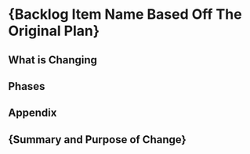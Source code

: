 # {Backlog Item Name Based Off The Original Plan}
<!-- Describe the change, the level of effort, and the main objective in a 1-3 sentences -->

## What is Changing
<!-- High-level overview of the things changing such as: files, folders, libraries, classes, methods etc.. Keep it short and to the point-->

## Phases
<!-- Numbered list of each phase, and sub numbers for the steps involved in a phase. Example (ONLY FOR ILLUSTRATION):

### 1) Refactor Utilities  
Refactor and consolidate shared utilities from `old-codebase/src/helpers/`, `old-codebase/src/common/`, and `old-codebase/src/utils/` into a unified `new-codebase/src/shared/` directory for Deno 2.

#### 1.1) Identify Duplicate Logic
This task will gather and document the information required to complete the next step.

- [ ] Audit files in `old-codebase/src/helpers`, `old-codebase/src/common`, and `old-codebase/src/utils`
- [ ] Highlight overlap in functionality
- [ ] Propose which file should be canonical source for Deno 2 port

#### 1.2) Migrate and Delete Duplicates
Using the research gathered in the previous step, you will migrate and delete duplicates.

- [ ] Move canonical utilities to `new-codebase/src/shared/`
- [ ] Convert CommonJS/Node idioms to ES module Deno-compatible syntax
- [ ] Update imports in migrated files using Deno-compatible `import` paths
- [ ] Remove deprecated or obsolete utility files in old codebase

### 2) Replace HTTP Client Library  
Swap `axios` from `old-codebase` with Deno-native `fetch` in `new-codebase` to reduce external dependencies and simplify networking.

#### 2.1) Inventory Current Usage
Before moving on to Phase 3 where you will do a large refactor, you will need to gather and document important information first.

- [ ] List all files in `old-codebase` importing or requiring `axios`
- [ ] Identify patterns such as `axios.create`, interceptors, or custom headers

...
 -->

## Appendix
<!--Include examples of pseudo code and designs, links to external documentation and open-source libraries involved, or more detailed information that couldn't be concisely captured elsewhere in the Phases or Steps. -->

## {Summary and Purpose of Change}
<!-- Summarize the implementation plan and the high-level instructions to execute on it in a few sentences or bullet points. -->
